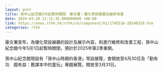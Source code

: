 ```yaml
---
layout: post
title: 孫中山紀念館5月起暫時關閉　康文署：優化常設展廳及維修改善
date: 2024-03-20 21:11:35.000000000 +08:00
link: https://news.rthk.hk/rthk/ch/component/k2/1745516-20240320.htm
categories: rthk
---
```


康文署宣布，為優化常設展廳的設計及展示內容，和進行維修和改善工程，孫中山紀念館今年5月1日起暫時關閉，預計於2025年第2季重開。

孫中山紀念館現設有「孫中山時期的香港」常設展覽，會開放至4月30日及「勤有功　戲有益：舊課本中的童玩」專題展覽，開放至3月31日。
